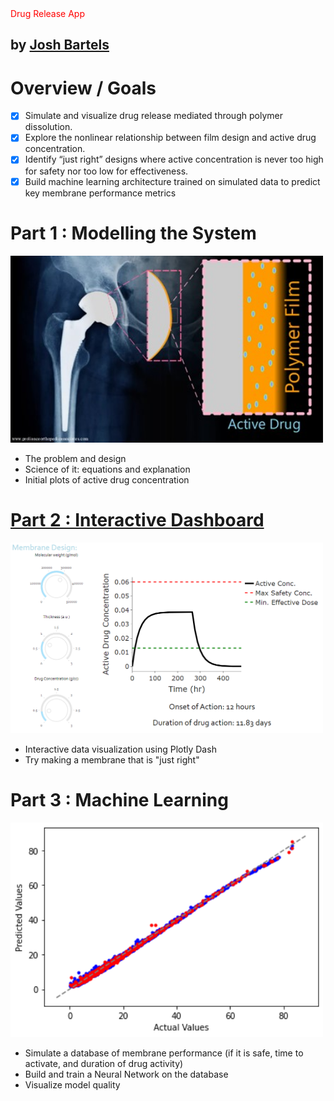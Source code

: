 <span style="color:red">
Drug Release App
</span>


## by [Josh Bartels](https://www.linkedin.com/in/joshua-bartels-756309138/)

# Overview / Goals

- [X]	Simulate and visualize drug release mediated through polymer dissolution. 
-	[X] Explore the nonlinear relationship between film design and active drug concentration. 
-	[X] Identify “just right” designs where active concentration is never too high for safety nor too low for effectiveness.
-	[X] Build machine learning architecture trained on simulated data to predict key membrane performance metrics
 
# Part 1 : Modelling the System

<img src="./images/Film_Design.jpg" width = 500>

- The problem and design
- Science of it: equations and explanation
- Initial plots of active drug concentration


# [Part 2 : Interactive Dashboard](https://delayed-drug-release-app.onrender.com)

<img src="./images/example_plot2.png" style="width: 500px;">

- Interactive data visualization using Plotly Dash
- Try making a membrane that is "just right"


# Part 3 : Machine Learning

 <img src="./images/SimFIlm_actual_vs_pred.png" width="500">
 
- Simulate a database of membrane performance (if it is safe, time to activate, and duration of drug activity) 
- Build and train a Neural Network on the database
- Visualize model quality
